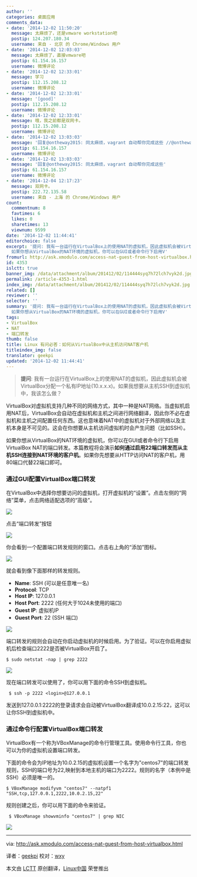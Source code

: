 ```yaml
---
author: ''
categories: 桌面应用
comments_data:
- date: '2014-12-02 11:50:20'
  message: 太麻烦了，还是vmware workstation吧
  postip: 124.207.180.34
  username: 来自 - 北京 的 Chrome/Windows 用户
- date: '2014-12-02 12:03:03'
  message: 太麻烦了，直接vmware吧
  postip: 61.154.16.157
  username: 微博评论
- date: '2014-12-02 12:33:01'
  message: 学习
  postip: 112.15.208.12
  username: 微博评论
- date: '2014-12-02 12:33:01'
  message: '[good]'
  postip: 112.15.208.12
  username: 微博评论
- date: '2014-12-02 12:33:01'
  message: 哦，我之前都是双网卡。
  postip: 112.15.208.12
  username: 微博评论
- date: '2014-12-02 13:03:03'
  message: '回复@ontheway2015: 同太麻烦，vagrant 自动帮你完成这些 //@ontheway2015:太麻烦了，直接vmware吧'
  postip: 61.154.16.157
  username: 微博评论
- date: '2014-12-02 13:03:03'
  message: '回复@ontheway2015: 同太麻烦，vagrant 自动帮你完成这些'
  postip: 61.154.16.157
  username: 微博评论
- date: '2014-12-04 12:17:23'
  message: 双网卡。
  postip: 222.72.135.58
  username: 来自 - 上海 的 Chrome/Windows 用户
count:
  commentnum: 8
  favtimes: 6
  likes: 0
  sharetimes: 13
  viewnum: 9599
date: '2014-12-02 11:44:41'
editorchoice: false
excerpt: '提问: 我有一台运行在VirtualBox上的使用NAT的虚拟机，因此虚拟机会被VirtualBox分配一个私有IP地址(10.x.x.x)。如果我想要从主机SSH到虚拟机中，我该怎么做？  VirtualBox对虚拟机支持几种不同的网络方式，其中一种是NAT网络。当虚拟机启用NAT后，VirtualBox会自动在虚拟机和主机之间进行网络翻译，因此你不必在虚拟机和主机之间配置任何东西。这也意味着NAT中的虚拟机对于外部网络以及主机本身是不可见的。这会在你想要从主机访问虚拟机时会产生问题（比如SSH）。
  如果你想从VirtualBox的NAT环境的虚拟机，你可以在GUI或者命令行下启用V'
fromurl: http://ask.xmodulo.com/access-nat-guest-from-host-virtualbox.html
id: 4353
islctt: true
banner_img: /data/attachment/album/201412/02/114444syq7h72lch7vyk2d.jpg
permalink: /article-4353-1.html
index_img: /data/attachment/album/201412/02/114444syq7h72lch7vyk2d.jpg.thumb.jpg
related: []
reviewer: ''
selector: ''
summary: '提问: 我有一台运行在VirtualBox上的使用NAT的虚拟机，因此虚拟机会被VirtualBox分配一个私有IP地址(10.x.x.x)。如果我想要从主机SSH到虚拟机中，我该怎么做？  VirtualBox对虚拟机支持几种不同的网络方式，其中一种是NAT网络。当虚拟机启用NAT后，VirtualBox会自动在虚拟机和主机之间进行网络翻译，因此你不必在虚拟机和主机之间配置任何东西。这也意味着NAT中的虚拟机对于外部网络以及主机本身是不可见的。这会在你想要从主机访问虚拟机时会产生问题（比如SSH）。
  如果你想从VirtualBox的NAT环境的虚拟机，你可以在GUI或者命令行下启用V'
tags:
- VirtualBox
- NAT
- 端口转发
thumb: false
title: Linux 有问必答：如何从VirtualBox中从主机访问NAT客户机
titleindex_img: false
translator: geekpi
updated: '2014-12-02 11:44:41'
---
```



> 
> **提问**: 我有一台运行在VirtualBox上的使用NAT的虚拟机，因此虚拟机会被VirtualBox分配一个私有IP地址(10.x.x.x)。如果我想要从主机SSH到虚拟机中，我该怎么做？
> 
> 
> 


VirtualBox对虚拟机支持几种不同的网络方式，其中一种是NAT网络。当虚拟机启用NAT后，VirtualBox会自动在虚拟机和主机之间进行网络翻译，因此你不必在虚拟机和主机之间配置任何东西。这也意味着NAT中的虚拟机对于外部网络以及主机本身是不可见的。这会在你想要从主机访问虚拟机时会产生问题（比如SSH）。


如果你想从VirtualBox的NAT环境的虚拟机，你可以在GUI或者命令行下启用VirtualBox NAT的端口转发。本篇教程将会演示**如何通过启用22端口转发而从主机SSH连接到NAT环境的客户机**。如果你先想要从HTTP访问NAT的客户机，用80端口代替22端口即可。


### 通过GUI配置VirtualBox端口转发


在VirtualBox中选择你想要访问的虚拟机，打开虚拟机的“设置”。点击左侧的“网络”菜单，点击网络适配选项的“高级”。


![](/data/attachment/album/201412/02/114444syq7h72lch7vyk2d.jpg)


点击“端口转发”按钮


![](/data/attachment/album/201412/02/114447cr9kzmjkje99pk3k.jpg)


你会看到一个配置端口转发规则的窗口。点击右上角的“添加”图标。


![](/data/attachment/album/201412/02/114449m9y5lc999clc9lcc.jpg)


就会看到像下面那样的转发规则。


* **Name**: SSH (可以是任意唯一名)
* **Protocol**: TCP
* **Host IP**: 127.0.0.1
* **Host Port**: 2222 (任何大于1024未使用的端口)
* **Guest IP**: 虚拟机IP
* **Guest Port**: 22 (SSH 端口)


![](/data/attachment/album/201412/02/114451csbxtu0xlbttvlv8.png)


端口转发的规则会自动在你启动虚拟机的时候启用。为了验证。可以在你启用虚拟机后检查端口2222是否被VirtualBox开启了。



```
$ sudo netstat -nap | grep 2222 

```

![](/data/attachment/album/201412/02/114453q8n48oiig3ivrizo.jpg)


现在端口转发可以使用了，你可以用下面的命令SSH到虚拟机。



```
 $ ssh -p 2222 <login>@127.0.0.1 

```

发送到127.0.0.1:2222的登录请求会自动被VirtualBox翻译成10.0.2.15:22，这可以让你SSH到虚拟机中。


### 通过命令行配置VirtualBox端口转发


VirtualBox有一个称为VBoxManage的命令行管理工具。使用命令行工具，你也可以为你的虚拟机设置端口转发。


下面的命令会为IP地址为10.0.2.15的虚拟机设置一个名字为"centos7"的端口转发规则，SSH的端口号为22,映射到本地主机的端口为2222。规则的名字（本例中是SSH）必须是唯一的。



```
$ VBoxManage modifyvm "centos7" --natpf1 "SSH,tcp,127.0.0.1,2222,10.0.2.15,22" 

```

规则创建之后，你可以用下面的命令来验证。



```
 $ VBoxManage showvminfo "centos7" | grep NIC 

```

![](/data/attachment/album/201412/02/114455b8378d2hdhudaavd.jpg)




---


via: <http://ask.xmodulo.com/access-nat-guest-from-host-virtualbox.html>


译者：[geekpi](https://github.com/geekpi) 校对：[wxy](https://github.com/wxy)


本文由 [LCTT](https://github.com/LCTT/TranslateProject) 原创翻译，[Linux中国](http://linux.cn/) 荣誉推出